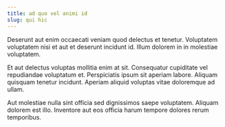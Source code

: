 ```yaml
---
title: ad quo vel animi id
slug: qui hic
---
```


Deserunt aut enim occaecati veniam quod delectus et tenetur. Voluptatem voluptatem nisi et aut et deserunt incidunt id. Illum dolorem in in molestiae voluptatem.

Et aut delectus voluptas mollitia enim at sit. Consequatur cupiditate vel repudiandae voluptatum et. Perspiciatis ipsum sit aperiam labore. Aliquam quisquam tenetur incidunt. Aperiam aliquid voluptas vitae doloremque ad ullam.

Aut molestiae nulla sint officia sed dignissimos saepe voluptatem. Aliquam dolorem est illo. Inventore aut eos officia harum tempore dolores rerum temporibus.
